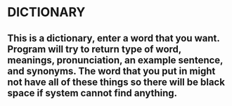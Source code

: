 # DICTIONARY
## This is a dictionary, enter a word that you want. Program will try to return type of word, meanings, pronunciation, an example sentence, and synonyms. The word that you put in might not have all of these things so there will be black space if system cannot find anything.
